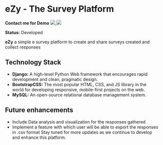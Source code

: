 # eZy - The Survey Platform

**Contact me for Demo**  <a href="mailto:gowtham.ala.2oo5@gmail.com">
    <img src="https://img.shields.io/badge/Gmail-333333?style=for-the-badge&logo=gmail&logoColor=red" />
  </a>
  <a href="https://linkedin.com/in/gowtham-2oo5" target="_blank">
    <img src="https://img.shields.io/badge/LinkedIn-0077B5?style=for-the-badge&logo=linkedin&logoColor=white" target="_blank" />
  </a>

**Status:** Developed

**eZy** a simple e survey platform to create and share surveys created and collect responses

## Technology Stack

- **Django:** A high-level Python Web framework that encourages rapid development and clean, pragmatic design.
- **BootstrapCSS:** The most popular HTML, CSS, and JS library in the world for developing responsive, mobile-first projects on the web.
- **MySQL:** An open-source relational database management system.

## Future enhancements

- Include Data analysis and visualization for the responses gathered
- Implement a feature with which user will be able to export the responses in .csv format
  Stay tuned for more updates as we continue to develop and enhance this platform.
